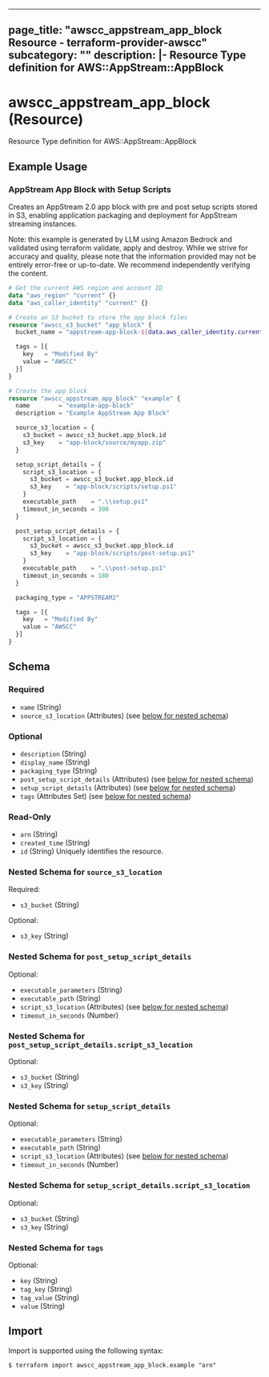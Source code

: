 
---
page_title: "awscc_appstream_app_block Resource - terraform-provider-awscc"
subcategory: ""
description: |-
  Resource Type definition for AWS::AppStream::AppBlock
---

# awscc_appstream_app_block (Resource)

Resource Type definition for AWS::AppStream::AppBlock

## Example Usage

### AppStream App Block with Setup Scripts

Creates an AppStream 2.0 app block with pre and post setup scripts stored in S3, enabling application packaging and deployment for AppStream streaming instances.
                                
Note: this example is generated by LLM using Amazon Bedrock and validated using terraform validate, apply and destroy. While we strive for accuracy and quality, please note that the information provided may not be entirely error-free or up-to-date. We recommend independently verifying the content.

```terraform
# Get the current AWS region and account ID
data "aws_region" "current" {}
data "aws_caller_identity" "current" {}

# Create an S3 bucket to store the app block files
resource "awscc_s3_bucket" "app_block" {
  bucket_name = "appstream-app-block-${data.aws_caller_identity.current.account_id}-${data.aws_region.current.name}"

  tags = [{
    key   = "Modified By"
    value = "AWSCC"
  }]
}

# Create the app block
resource "awscc_appstream_app_block" "example" {
  name        = "example-app-block"
  description = "Example AppStream App Block"

  source_s3_location = {
    s3_bucket = awscc_s3_bucket.app_block.id
    s3_key    = "app-block/source/myapp.zip"
  }

  setup_script_details = {
    script_s3_location = {
      s3_bucket = awscc_s3_bucket.app_block.id
      s3_key    = "app-block/scripts/setup.ps1"
    }
    executable_path    = ".\\setup.ps1"
    timeout_in_seconds = 300
  }

  post_setup_script_details = {
    script_s3_location = {
      s3_bucket = awscc_s3_bucket.app_block.id
      s3_key    = "app-block/scripts/post-setup.ps1"
    }
    executable_path    = ".\\post-setup.ps1"
    timeout_in_seconds = 180
  }

  packaging_type = "APPSTREAM2"

  tags = [{
    key   = "Modified By"
    value = "AWSCC"
  }]
}
```

<!-- schema generated by tfplugindocs -->
## Schema

### Required

- `name` (String)
- `source_s3_location` (Attributes) (see [below for nested schema](#nestedatt--source_s3_location))

### Optional

- `description` (String)
- `display_name` (String)
- `packaging_type` (String)
- `post_setup_script_details` (Attributes) (see [below for nested schema](#nestedatt--post_setup_script_details))
- `setup_script_details` (Attributes) (see [below for nested schema](#nestedatt--setup_script_details))
- `tags` (Attributes Set) (see [below for nested schema](#nestedatt--tags))

### Read-Only

- `arn` (String)
- `created_time` (String)
- `id` (String) Uniquely identifies the resource.

<a id="nestedatt--source_s3_location"></a>
### Nested Schema for `source_s3_location`

Required:

- `s3_bucket` (String)

Optional:

- `s3_key` (String)


<a id="nestedatt--post_setup_script_details"></a>
### Nested Schema for `post_setup_script_details`

Optional:

- `executable_parameters` (String)
- `executable_path` (String)
- `script_s3_location` (Attributes) (see [below for nested schema](#nestedatt--post_setup_script_details--script_s3_location))
- `timeout_in_seconds` (Number)

<a id="nestedatt--post_setup_script_details--script_s3_location"></a>
### Nested Schema for `post_setup_script_details.script_s3_location`

Optional:

- `s3_bucket` (String)
- `s3_key` (String)



<a id="nestedatt--setup_script_details"></a>
### Nested Schema for `setup_script_details`

Optional:

- `executable_parameters` (String)
- `executable_path` (String)
- `script_s3_location` (Attributes) (see [below for nested schema](#nestedatt--setup_script_details--script_s3_location))
- `timeout_in_seconds` (Number)

<a id="nestedatt--setup_script_details--script_s3_location"></a>
### Nested Schema for `setup_script_details.script_s3_location`

Optional:

- `s3_bucket` (String)
- `s3_key` (String)



<a id="nestedatt--tags"></a>
### Nested Schema for `tags`

Optional:

- `key` (String)
- `tag_key` (String)
- `tag_value` (String)
- `value` (String)

## Import

Import is supported using the following syntax:

```shell
$ terraform import awscc_appstream_app_block.example "arn"
```
